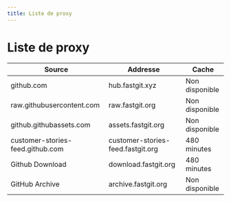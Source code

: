 ```yaml
---
title: Liste de proxy
---
```


# Liste de proxy

| Source                           | Addresse                          | Cache                |
| -------------------------------- | --------------------------------- | -------------------- |
| github.com                       | hub.fastgit.xyz                   | Non disponible       |
| raw.githubusercontent.com        | raw.fastgit.org                   | Non disponible       |
| github.githubassets.com          | assets.fastgit.org                | Non disponible       |
| customer-stories-feed.github.com | customer-stories-feed.fastgit.org | 480 minutes          |
| Github Download                  | download.fastgit.org              | 480 minutes          |
| GitHub Archive                   | archive.fastgit.org               | Non disponible       |

